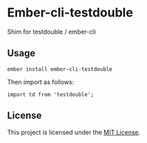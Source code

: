 # Ember-cli-testdouble

Shim for testdouble / ember-cli

## Usage

```
ember install ember-cli-testdouble
```

Then import as follows:

```
import td from 'testdouble';
```

License
------------------------------------------------------------------------------

This project is licensed under the [MIT License](LICENSE.md).
